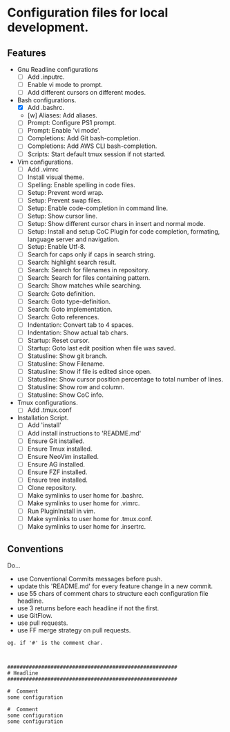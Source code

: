# Configuration files for local development.


## Features

- Gnu Readline configurations  
   - [ ] Add .inputrc.
   - [ ] Enable vi mode to prompt.
   - [ ] Add different cursors on different modes.
- Bash configurations.
   - [x] Add .bashrc.
   - [w] Aliases: Add aliases.
   - [ ] Prompt: Configure PS1 prompt.
   - [ ] Prompt: Enable 'vi mode'.
   - [ ] Completions: Add Git bash-completion.
   - [ ] Completions: Add AWS CLI bash-completion.
   - [ ] Scripts: Start default tmux session if not started.
- Vim configurations.
   -  [ ] Add .vimrc
   -  [ ] Install visual theme.
   -  [ ] Spelling: Enable spelling in code files.
   -  [ ] Setup: Prevent word wrap.
   -  [ ] Setup: Prevent swap files.
   -  [ ] Setup: Enable code-completion in command line.
   -  [ ] Setup: Show cursor line.
   -  [ ] Setup: Show different cursor chars in insert and normal mode.
   -  [ ] Setup: Install and setup CoC Plugin for code completion, formating, language server and navigation.
   -  [ ] Setup: Enable Utf-8.
   -  [ ] Search for caps only if caps in search string.
   -  [ ] Search: highlight search result.
   -  [ ] Search: Search for filenames in repository.
   -  [ ] Search: Search for files containing pattern.
   -  [ ] Search: Show matches while searching.
   -  [ ] Search: Goto definition.
   -  [ ] Search: Goto type-definition.
   -  [ ] Search: Goto implementation.
   -  [ ] Search: Goto references.
   -  [ ] Indentation: Convert tab to 4 spaces.
   -  [ ] Indentation: Show actual tab chars.
   -  [ ] Startup: Reset cursor.
   -  [ ] Startup: Goto last edit position when file was saved.
   -  [ ] Statusline: Show git branch.
   -  [ ] Statusline: Show Filename.
   -  [ ] Statusline: Show if file is edited since open.
   -  [ ] Statusline: Show cursor position percentage to total number of lines.
   -  [ ] Statusline: Show row and column.
   -  [ ] Statusline: Show CoC info.
- Tmux configurations.
   - [ ] Add .tmux.conf
- Installation Script.
   -  [ ] Add 'install'
   -  [ ] Add install instructions to 'README.md'
   -  [ ] Ensure Git installed.
   -  [ ] Ensure Tmux installed.
   -  [ ] Ensure NeoVim installed.
   -  [ ] Ensure AG installed.
   -  [ ] Ensure FZF installed.
   -  [ ] Ensure tree installed.
   -  [ ] Clone repository.
   -  [ ] Make symlinks to user home for .bashrc.
   -  [ ] Make symlinks to user home for .vimrc.
   -  [ ] Run PluginInstall in vim.
   -  [ ] Make symlinks to user home for .tmux.conf.
   -  [ ] Make symlinks to user home for .insertrc.

## Conventions

Do...
- use Conventional Commits messages before push.
- update this 'README.md' for every feature change in a new commit.
- use 55 chars of comment chars to structure each configuration file headline.
- use 3 returns before each headline if not the first.
- use GitFlow.
- use pull requests.
- use FF merge strategy on pull requests.

```
eg. if '#' is the comment char.



#######################################################
# Headline
#######################################################

#  Comment
some configuration

#  Comment
some configuration
some configuration

```
